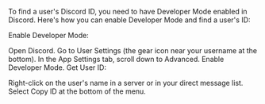 To find a user's Discord ID, you need to have Developer Mode enabled in Discord. Here's how you can enable Developer Mode and find a user's ID:

Enable Developer Mode:

Open Discord.
Go to User Settings (the gear icon near your username at the bottom).
In the App Settings tab, scroll down to Advanced.
Enable Developer Mode.
Get User ID:

Right-click on the user's name in a server or in your direct message list.
Select Copy ID at the bottom of the menu.
